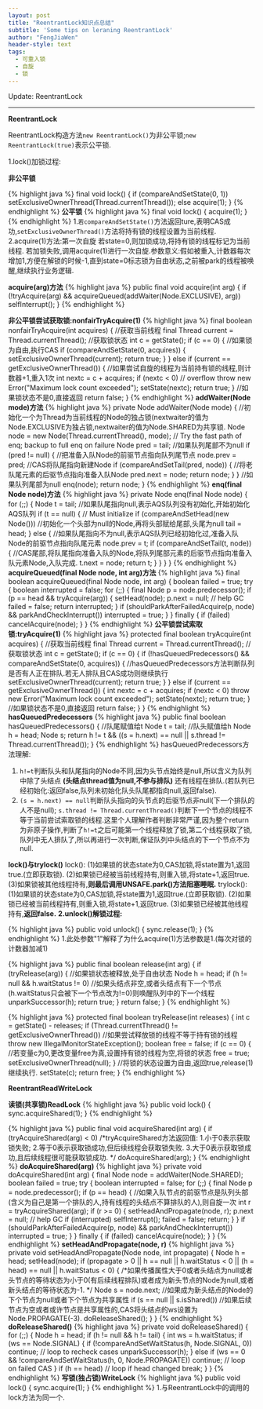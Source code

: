 ```yaml
---
layout: post
title: "ReentrantLock知识点总结"
subtitle: 'Some tips on leraning ReentrantLock'
author: "FengJiaWen"
header-style: text
tags:
  - 可重入锁
  - 自旋
  - 锁
---
```


Update: ReentrantLock

---

**ReentrantLock**

ReentrantLock构造方法```new ReentrantLock()```为非公平锁;```new ReentrantLock(true)```表示公平锁.

1.lock()加锁过程:

**非公平锁**

{% highlight java %}
        final void lock() {
            if (compareAndSetState(0, 1))
                setExclusiveOwnerThread(Thread.currentThread());
            else
                acquire(1);
        }
{% endhighlight %}
**公平锁**
{% highlight java %}
        final void lock() {
            acquire(1);
        }
{% endhighlight %}
1.```若compareAndSetState()```方法返回ture,表明CAS成功,```setExclusiveOwnerThread()```方法将持有锁的线程设置为当前线程.
2.acquire(1)方法:第一次自旋
若state=0,则加锁成功,将持有锁的线程标记为当前线程.
若加锁失败,调用acquire(1)进行一次自旋.参数意义:假如被重入,计数器每次增加1,方便在解锁的时候-1,直到state=0标志锁为自由状态,之前被park的线程被唤醒,继续执行业务逻辑.

**acquire(arg)方法**
{% highlight java %}
        public final void acquire(int arg) {
            if (!tryAcquire(arg) &&
                acquireQueued(addWaiter(Node.EXCLUSIVE), arg))
                selfInterrupt();
        }
{% endhighlight %}

**非公平锁尝试获取锁:nonfairTryAcquire(1)**
{% highlight java %}
        final boolean nonfairTryAcquire(int acquires) {
            //获取当前线程
            final Thread current = Thread.currentThread();
            //获取锁状态
            int c = getState();
            if (c == 0) {
                //如果锁为自由,执行CAS
                if (compareAndSetState(0, acquires)) {
                    setExclusiveOwnerThread(current);
                    return true;
                }
            }
            else if (current == getExclusiveOwnerThread()) {
                //如果尝试自旋的线程为当前持有锁的线程,则计数器+1,重入1次
                int nextc = c + acquires;
                if (nextc < 0) // overflow
                    throw new Error("Maximum lock count exceeded");
                setState(nextc);
                return true;
            }
            //如果锁状态不是0,直接返回
            return false;
        }
{% endhighlight %}
**addWaiter(Node mode)方法**
{% highlight java %}
    private Node addWaiter(Node mode) {
        //初始化一个为Thread为当前线程的Node的独占锁(nextwaiter的值为Node.EXCLUSIVE为独占锁,nextwaiter的值为Node.SHARED为共享锁.
        Node node = new Node(Thread.currentThread(), mode);
        // Try the fast path of enq; backup to full enq on failure
        Node pred = tail;
        //如果队列尾部不为null
        if (pred != null) {
            //把准备入队Node的前驱节点指向队列尾节点
            node.prev = pred;
            //CAS将队尾指向新建Node
            if (compareAndSetTail(pred, node)) {
                //将老队尾元素的后驱节点指向准备入队Node
                pred.next = node;
                return node;
            }
        }
        //如果队列尾部为null
        enq(node);
        return node;
    }
{% endhighlight %}
**enq(final Node node)方法**
{% highlight java %}
    private Node enq(final Node node) {
        for (;;) {
            Node t = tail;
                //如果队尾指向null,表示AQS队列没有初始化,开始初始化AQS队列
            if (t == null) { // Must initialize
                if (compareAndSetHead(new Node()))
                    //初始化一个头部为null的Node,再将头部赋给尾部,头尾为null
                    tail = head;
            } else {
                //如果队尾指向不为null,表示AQS队列已经初始化过,准备入队Node的前驱节点指向队尾元素
                node.prev = t;
                if (compareAndSetTail(t, node)) {
                    //CAS尾部,将队尾指向准备入队的Node,将队列尾部元素的后驱节点指向准备入队元素Node,入队完成.
                    t.next = node;
                    return t;
                }
            }
        }
    }
{% endhighlight %}
**acquireQueued(final Node node, int arg)方法**
{% highlight java %}
    final boolean acquireQueued(final Node node, int arg) {
        boolean failed = true;
        try {
            boolean interrupted = false;
            for (;;) {
                final Node p = node.predecessor();
                if (p == head && tryAcquire(arg)) {
                    setHead(node);
                    p.next = null; // help GC
                    failed = false;
                    return interrupted;
                }
                if (shouldParkAfterFailedAcquire(p, node) &&
                    parkAndCheckInterrupt())
                    interrupted = true;
            }
        } finally {
            if (failed)
                cancelAcquire(node);
        }
    }
{% endhighlight %}
**公平锁尝试索取锁:tryAcquire(1)**
{% highlight java %}
        protected final boolean tryAcquire(int acquires) {
            //获取当前线程
            final Thread current = Thread.currentThread();
            //获取锁状态
            int c = getState();
            if (c == 0) {
                if (!hasQueuedPredecessors() &&
                    compareAndSetState(0, acquires)) {
                    //hasQueuedPredecessors方法判断队列是否有人正在排队.若无人排队且CAS成功则继续执行
                    setExclusiveOwnerThread(current);
                    return true;
                }
            }
            else if (current == getExclusiveOwnerThread()) {
                int nextc = c + acquires;
                if (nextc < 0)
                    throw new Error("Maximum lock count exceeded");
                setState(nextc);
                return true;
            }
            //如果锁状态不是0,直接返回
            return false;
        }
    }
{% endhighlight %}
**hasQueuedPredecessors**
{% highlight java %}
    public final boolean hasQueuedPredecessors() {
        //队尾赋值给t
        Node t = tail; 
        //队头赋值给h
        Node h = head;
        Node s;
        return h != t &&
            ((s = h.next) == null || s.thread != Thread.currentThread());
    }
{% endhighlight %}
hasQueuedPredecessors方法理解:
1. ```h!=t```判断队头和队尾指向的Node不同,因为头节点始终是null,所以含义为队列中除了头结点 **(头结点thread值为null,不参与排队)** 还有线程在排队.(若队列已经初始化:返回false,队列未初始化队头队尾都指向null,返回false).
2. ```(s = h.next) == null```判断队头指向的头节点的后驱节点非null(下一个排队的人不是null); ```s.thread != Thread.currentThread()```判断下一个节点的线程不等于当前尝试索取锁的线程.这里个人理解作者判断非常严谨,因为整个return为非原子操作,判断了```h!=t```之后可能第一个线程释放了锁,第二个线程获取了锁,队列中无人排队了,所以再进行一次判断,保证队列中头结点的下一个节点不为null.

 **lock()与trylock()**
    lock():
        (1)如果锁的状态state为0,CAS加锁,将state置为1,返回true.(立即获取锁).
        (2)如果锁已经被当前线程持有,则重入锁,将state+1,返回true.
        (3)如果锁被其他线程持有,**则最后调用UNSAFE.park()方法阻塞睡眠.**
    trylock():
        (1)如果锁的状态state为0,CAS加锁,将state置为1,返回true.(立即获取锁).
        (2)如果锁已经被当前线程持有,则重入锁,将state+1,返回true.
        (3)如果锁已经被其他线程持有,**返回false.**
**2.unlock()解锁过程:**

{% highlight java %}
    public void unlock() {
        sync.release(1);
    }
{% endhighlight %}
1.此处参数"1"解释了为什么acquire(1)方法参数是1.(每次对锁的计数器加减1)

{% highlight java %}
    public final boolean release(int arg) {
        if (tryRelease(arg)) {
            //如果锁状态被释放,处于自由状态
            Node h = head;
            if (h != null && h.waitStatus != 0)
                //如果头结点非空,或者头结点有下一个节点(h.waitStatus只会被下一个节点改为!=0)则唤醒队列中的下一个线程
                unparkSuccessor(h);
            return true;
        }
        return false;
    }
{% endhighlight %}

{% highlight java %}
    protected final boolean tryRelease(int releases) {
            int c = getState() - releases;
            if (Thread.currentThread() != getExclusiveOwnerThread())
            //如果尝试释放锁的线程不等于持有锁的线程
                throw new IllegalMonitorStateException();
            boolean free = false;
            if (c == 0) {
                //若变量c为0,更改变量free为真,设置持有锁的线程为空,将锁的状态
                free = true;
                setExclusiveOwnerThread(null);
            }
            //将锁的状态设置为自由,返回true,release(1)继续执行.
            setState(c);
            return free;
        }
{% endhighlight %}

**ReentrantReadWriteLock**

**读锁(共享锁)ReadLock**
{% highlight java %}
    public void lock() {
        sync.acquireShared(1);
    }
{% endhighlight %}

{% highlight java %}
    public final void acquireShared(int arg) {
        if (tryAcquireShared(arg) < 0)
            /*tryAcquireShared方法返回值:
              1.小于0表示获取锁失败;
              2.等于0表示获取锁成功,但后续线程会获取锁失败.
              3.大于0表示获取锁成功,且后续线程很可能获取锁成功.
            */
            doAcquireShared(arg);
    }
{% endhighlight %}
**doAcquireShared(arg)**
{% highlight java %}
    private void doAcquireShared(int arg) {
        final Node node = addWaiter(Node.SHARED);
        boolean failed = true;
        try {
            boolean interrupted = false;
            for (;;) {
                final Node p = node.predecessor();
                if (p == head) {
                    //如果入队节点的前驱节点是队列头部(含义为自己是第一个排队的人,持有线程的头结点不算排队的人),则自旋一次
                    int r = tryAcquireShared(arg);
                    if (r >= 0) {
                        setHeadAndPropagate(node, r);
                        p.next = null; // help GC
                        if (interrupted)
                            selfInterrupt();
                        failed = false;
                        return;
                    }
                }
                if (shouldParkAfterFailedAcquire(p, node) &&
                    parkAndCheckInterrupt())
                    interrupted = true;
            }
        } finally {
            if (failed)
                cancelAcquire(node);
        }
    }
{% endhighlight %}
**setHeadAndPropagate(node, r)**
{% highlight java %}
    private void setHeadAndPropagate(Node node, int propagate) {
        Node h = head; 
        setHead(node);
        if (propagate > 0 || h == null || h.waitStatus < 0 ||
            (h = head) == null || h.waitStatus < 0) {
            /*如果传播属性大于0或者头结点为null或者头节点的等待状态为小于0(有后续线程排队)或者成为新头节点的Node为null,或者新头结点的等待状态为-1.
            */
            Node s = node.next;
            //如果成为新头结点的Node的下个节点为null或者下个节点为共享属性
            if (s == null || s.isShared())
                //如果后续节点为空或者或许节点是共享属性的,CAS将头结点的ws设置为Node.PROPAGATE(-3).
                doReleaseShared();
        }
    }
{% endhighlight %}
**doReleaseShared()**
{% highlight java %}
    private void doReleaseShared() {
        for (;;) {
            Node h = head;
            if (h != null && h != tail) {
                int ws = h.waitStatus;
                if (ws == Node.SIGNAL) {
                    if (!compareAndSetWaitStatus(h, Node.SIGNAL, 0))
                        continue;            // loop to recheck cases
                    unparkSuccessor(h);
                }
                else if (ws == 0 &&
                         !compareAndSetWaitStatus(h, 0, Node.PROPAGATE))
                    continue;                // loop on failed CAS
            }
            if (h == head)                   // loop if head changed
                break;
        }
    }
{% endhighlight %}
**写锁(独占锁)WriteLock**
{% highlight java %}
    public void lock() {
        sync.acquire(1);
    }
{% endhighlight %}
1.与ReentrantLock中的调用的lock方法为同一个.
